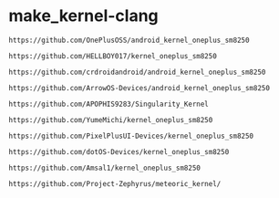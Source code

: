 # make_kernel-clang
```
https://github.com/OnePlusOSS/android_kernel_oneplus_sm8250
```
```
https://github.com/HELLBOY017/kernel_oneplus_sm8250
```
```
https://github.com/crdroidandroid/android_kernel_oneplus_sm8250
```
```
https://github.com/ArrowOS-Devices/android_kernel_oneplus_sm8250
```
```
https://github.com/APOPHIS9283/Singularity_Kernel
```
```
https://github.com/YumeMichi/kernel_oneplus_sm8250
```
```
https://github.com/PixelPlusUI-Devices/kernel_oneplus_sm8250
```
```
https://github.com/dotOS-Devices/kernel_oneplus_sm8250
```
```
https://github.com/Amsal1/kernel_oneplus_sm8250
```
```
https://github.com/Project-Zephyrus/meteoric_kernel/
```
```
```
```
